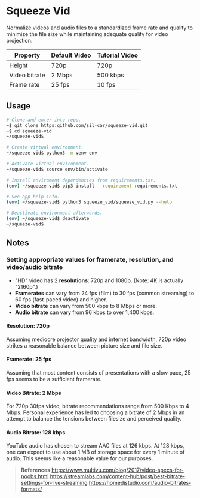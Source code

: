 # Squeeze Vid

Normalize videos and audio files to a standardized frame rate and quality to minimize the file size while maintaining adequate quality for video projection.

Property | Default Video | Tutorial Video
--- | --- | ---
Height | 720p | 720p
Video bitrate | 2 Mbps | 500 kbps
Frame rate | 25 fps | 10 fps

## Usage
```bash
# Clone and enter into repo.
~$ git clone https:github.com/sil-car/squeeze-vid.git
~$ cd squeeze-vid
~/squeeze-vid$

# Create virtual environment.
~/squeeze-vid$ python3 -m venv env

# Activate virtual environment.
~/squeeze-vid$ source env/bin/activate

# Install enviroment dependencies from requirements.txt.
(env) ~/squeeze-vid$ pip3 install --requirement requirements.txt

# See app help info.
(env) ~/squeeze-vid$ python3 squeeze_vid/squeeze_vid.py --help

# Deactivate environment afterwards.
(env) ~/squeeze-vid$ deactivate
~/squeeze-vid$
```

## Notes

### Setting appropriate values for framerate, resolution, and video/audio bitrate

- "HD" video has 2 **resolutions**: 720p and 1080p. (Note: 4K is actually "2160p".)
- **Framerates** can vary from 24 fps (film) to 30 fps (common streaming) to 60 fps
(fast-paced video) and higher.
- **Video bitrate** can vary from 500 kbps to 8 Mbps or more.
- **Audio bitrate** can vary from 96 kbps to over 1,400 kbps.

#### Resolution: 720p

Assuming mediocre projector quality and internet bandwidth, 720p video strikes a reasonable balance between picture size and file size.

#### Framerate: 25 fps

Assuming that most content consists of presentations with a slow pace, 25 fps seems to be a sufficient framerate.

#### Video Bitrate: 2 Mbps

For 720p 30fps video, bitrate recommendations range from 500 Kbps to 4 Mbps. Personal experience has led to choosing a bitrate of 2 Mbps in an attempt to balance the tensions between filesize and perceived quality.

#### Audio Bitrate: 128 kbps

YouTube audio has chosen to stream AAC files at 126 kbps. At 128 kbps, one can expect to use about 1 MB of storage space for every 1 minute of audio. This seems like a reasonable value for our purposes.

>**References**
>https://www.multivu.com/blog/2017/video-specs-for-noobs.html
>https://streamlabs.com/content-hub/post/best-bitrate-settings-for-live-streaming
>https://homedjstudio.com/audio-bitrates-formats/
